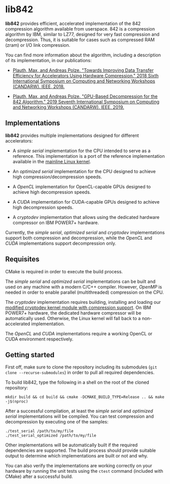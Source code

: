 # lib842

**lib842** provides efficient, accelerated implementation of the 842 compression algorithm available from userspace. 842 is a compression algorithm by IBM, similar to LZ77, designed for very fast compression and decompression. Thus, it is suitable for cases such as compressed RAM (zram) or I/O link compression.

You can find more information about the algorithm, including a description of its implementation, in our publications:

* [Plauth, Max, and Andreas Polze. "Towards Improving Data Transfer Efficiency for Accelerators Using Hardware Compression." 2018 Sixth International Symposium on Computing and Networking Workshops (CANDARW). IEEE, 2018.](https://ieeexplore.ieee.org/abstract/document/8590885)

* [Plauth, Max, and Andreas Polze. "GPU-Based Decompression for the 842 Algorithm." 2019 Seventh International Symposium on Computing and Networking Workshops (CANDARW). IEEE, 2019.](https://ieeexplore.ieee.org/abstract/document/8951729)

## Implementations

**lib842** provides multiple implementations designed for different accelerators:

* A *simple serial* implementation for the CPU intended to serve as a reference. This implementation is a port of the reference implementation available in the [mainline Linux kernel](https://git.kernel.org/pub/scm/linux/kernel/git/torvalds/linux.git/tree/lib/842?id=ae46d2aa6a7fbe8ca0946f24b061b6ccdc6c3f25).

* An *optimized serial* implementation for the CPU designed to achieve high compression/decompression speeds.

* A *OpenCL* implementation for OpenCL-capable GPUs designed to achieve high decompression speeds.

* A *CUDA* implementation for CUDA-capable GPUs designed to achieve high decompression speeds.

* A *cryptodev* implementation that allows using the dedicated hardware compressor on IBM POWER7+ hardware.

Currently, the *simple serial*, *optimized serial* and *cryptodev* implementations support both compression and decompression, while the *OpenCL* and *CUDA* implementations support decompression only.

## Requisites

CMake is required in order to execute the build process.

The *simple serial* and *optimized serial* implementations can be built and used on any machine with a modern C/C++ compiler. However, *OpenMP* is needed in order to enable parallel (multithreaded) compression on the CPU.

The *cryptodev* implementation requires building, installing and loading our [modified cryptodev kernel module with compression support](https://github.com/joanbm/cryptodev-linux). On IBM POWER7+ hardware, the dedicated hardware compressor will be automatically used. Otherwise, the Linux kernel will fall back to a non-accelerated implementation.

The *OpenCL* and *CUDA* implementations require a working OpenCL or CUDA environment respectively.

## Getting started

First off, make sure to clone the repository including its submodules (`git clone --recurse-submodules`) in order to pull all required dependencies.

To build lib842, type the following in a shell on the root of the cloned repository:
```
mkdir build && cd build && cmake -DCMAKE_BUILD_TYPE=Release .. && make -j$(nproc)
```

After a successful compilation, at least the *simple serial* and *optimized serial* implementations will be compiled. You can test compression and decompression by executing one of the samples:
```
./test_serial /path/to/my/file
./test_serial_optimized /path/to/my/file
```

Other implementations will be automatically built if the required dependencies are supported. The build process should provide suitable output to determine which implementations are built or not and why.

You can also verify the implementations are working correctly on your hardware by running the unit tests using the `ctest` command (included with CMake) after a successful build.
